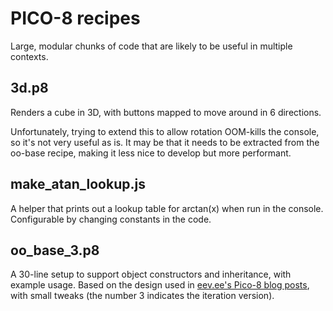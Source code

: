 # PICO-8 recipes

Large, modular chunks of code that are likely to be useful in multiple contexts.

## 3d.p8

Renders a cube in 3D, with buttons mapped to move around in 6 directions.

Unfortunately, trying to extend this to allow rotation OOM-kills the console, so it's not very useful as is. It may be that it needs to be extracted from the oo-base recipe, making it less nice to develop but more performant.

## make_atan_lookup.js

A helper that prints out a lookup table for arctan(x) when run in the console. Configurable by changing constants in the code.

## oo_base_3.p8

A 30-line setup to support object constructors and inheritance, with example usage. Based on the design used in [eev.ee's Pico-8 blog posts](https://eev.ee/blog/2021/01/26/gamedev-from-scratch-1-scaffolding/), with small tweaks (the number 3 indicates the iteration version).
